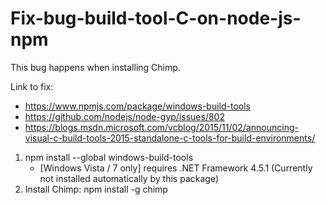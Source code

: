 # Fix-bug-build-tool-C-on-node-js-npm

This bug happens when installing Chimp. 


Link to fix: 
- https://www.npmjs.com/package/windows-build-tools
- https://github.com/nodejs/node-gyp/issues/802
- https://blogs.msdn.microsoft.com/vcblog/2015/11/02/announcing-visual-c-build-tools-2015-standalone-c-tools-for-build-environments/

1. npm install --global windows-build-tools
	+  [Windows Vista / 7 only] requires .NET Framework 4.5.1 (Currently not installed automatically by this package)
2. Install Chimp: npm install -g chimp
